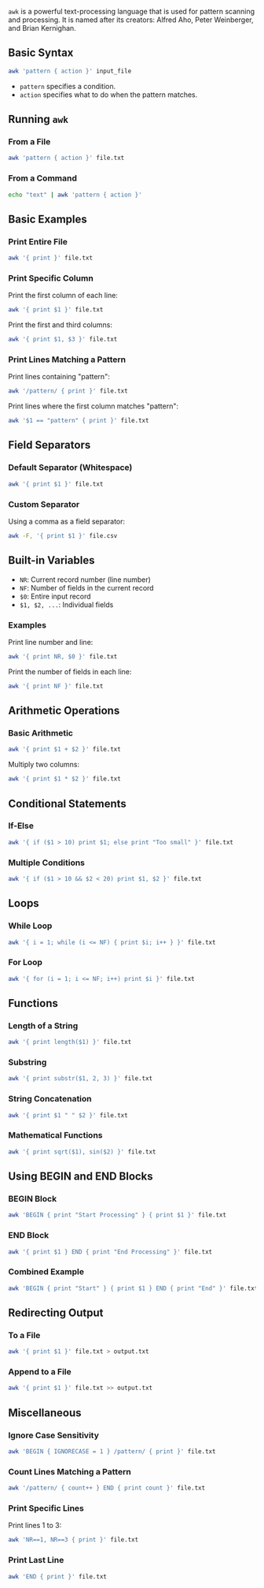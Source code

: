 `awk` is a powerful text-processing language that is used for pattern scanning and processing. It is named after its creators: Alfred Aho, Peter Weinberger, and Brian Kernighan.

## Basic Syntax

```bash
awk 'pattern { action }' input_file
```

- `pattern` specifies a condition.
- `action` specifies what to do when the pattern matches.

## Running `awk`

### From a File
```bash
awk 'pattern { action }' file.txt
```

### From a Command
```bash
echo "text" | awk 'pattern { action }'
```

## Basic Examples

### Print Entire File
```bash
awk '{ print }' file.txt
```

### Print Specific Column

Print the first column of each line:
```bash
awk '{ print $1 }' file.txt
```

Print the first and third columns:
```bash
awk '{ print $1, $3 }' file.txt
```

### Print Lines Matching a Pattern

Print lines containing "pattern":
```bash
awk '/pattern/ { print }' file.txt
```

Print lines where the first column matches "pattern":
```bash
awk '$1 == "pattern" { print }' file.txt
```

## Field Separators

### Default Separator (Whitespace)
```bash
awk '{ print $1 }' file.txt
```

### Custom Separator

Using a comma as a field separator:
```bash
awk -F, '{ print $1 }' file.csv
```

## Built-in Variables

- `NR`: Current record number (line number)
- `NF`: Number of fields in the current record
- `$0`: Entire input record
- `$1, $2, ...`: Individual fields

### Examples

Print line number and line:
```bash
awk '{ print NR, $0 }' file.txt
```

Print the number of fields in each line:
```bash
awk '{ print NF }' file.txt
```

## Arithmetic Operations

### Basic Arithmetic
```bash
awk '{ print $1 + $2 }' file.txt
```

Multiply two columns:
```bash
awk '{ print $1 * $2 }' file.txt
```

## Conditional Statements

### If-Else
```bash
awk '{ if ($1 > 10) print $1; else print "Too small" }' file.txt
```

### Multiple Conditions
```bash
awk '{ if ($1 > 10 && $2 < 20) print $1, $2 }' file.txt
```

## Loops

### While Loop
```bash
awk '{ i = 1; while (i <= NF) { print $i; i++ } }' file.txt
```

### For Loop
```bash
awk '{ for (i = 1; i <= NF; i++) print $i }' file.txt
```

## Functions

### Length of a String
```bash
awk '{ print length($1) }' file.txt
```

### Substring
```bash
awk '{ print substr($1, 2, 3) }' file.txt
```

### String Concatenation
```bash
awk '{ print $1 " " $2 }' file.txt
```

### Mathematical Functions
```bash
awk '{ print sqrt($1), sin($2) }' file.txt
```

## Using BEGIN and END Blocks

### BEGIN Block
```bash
awk 'BEGIN { print "Start Processing" } { print $1 }' file.txt
```

### END Block
```bash
awk '{ print $1 } END { print "End Processing" }' file.txt
```

### Combined Example
```bash
awk 'BEGIN { print "Start" } { print $1 } END { print "End" }' file.txt
```

## Redirecting Output

### To a File
```bash
awk '{ print $1 }' file.txt > output.txt
```

### Append to a File
```bash
awk '{ print $1 }' file.txt >> output.txt
```

## Miscellaneous

### Ignore Case Sensitivity
```bash
awk 'BEGIN { IGNORECASE = 1 } /pattern/ { print }' file.txt
```

### Count Lines Matching a Pattern
```bash
awk '/pattern/ { count++ } END { print count }' file.txt
```

### Print Specific Lines
Print lines 1 to 3:
```bash
awk 'NR==1, NR==3 { print }' file.txt
```

### Print Last Line
```bash
awk 'END { print }' file.txt
```



